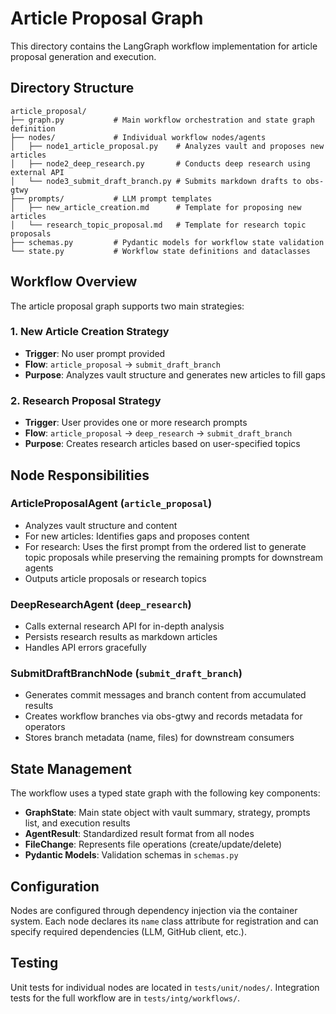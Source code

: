 # Article Proposal Graph

This directory contains the LangGraph workflow implementation for article proposal generation and execution.

## Directory Structure

```
article_proposal/
├── graph.py           # Main workflow orchestration and state graph definition
├── nodes/             # Individual workflow nodes/agents
│   ├── node1_article_proposal.py    # Analyzes vault and proposes new articles
│   ├── node2_deep_research.py       # Conducts deep research using external API
│   └── node3_submit_draft_branch.py # Submits markdown drafts to obs-gtwy
├── prompts/           # LLM prompt templates
│   ├── new_article_creation.md      # Template for proposing new articles
│   └── research_topic_proposal.md   # Template for research topic proposals
├── schemas.py         # Pydantic models for workflow state validation
└── state.py           # Workflow state definitions and dataclasses
```

## Workflow Overview

The article proposal graph supports two main strategies:

### 1. New Article Creation Strategy
- **Trigger**: No user prompt provided
- **Flow**: `article_proposal` → `submit_draft_branch`
- **Purpose**: Analyzes vault structure and generates new articles to fill gaps

### 2. Research Proposal Strategy
- **Trigger**: User provides one or more research prompts
- **Flow**: `article_proposal` → `deep_research` → `submit_draft_branch`
- **Purpose**: Creates research articles based on user-specified topics

## Node Responsibilities

### ArticleProposalAgent (`article_proposal`)
- Analyzes vault structure and content
- For new articles: Identifies gaps and proposes content
- For research: Uses the first prompt from the ordered list to generate topic proposals while preserving the remaining prompts for downstream agents
- Outputs article proposals or research topics

### DeepResearchAgent (`deep_research`)
- Calls external research API for in-depth analysis
- Persists research results as markdown articles
- Handles API errors gracefully

### SubmitDraftBranchNode (`submit_draft_branch`)
- Generates commit messages and branch content from accumulated results
- Creates workflow branches via obs-gtwy and records metadata for operators
- Stores branch metadata (name, files) for downstream consumers

## State Management

The workflow uses a typed state graph with the following key components:

- **GraphState**: Main state object with vault summary, strategy, prompts list, and execution results
- **AgentResult**: Standardized result format from all nodes
- **FileChange**: Represents file operations (create/update/delete)
- **Pydantic Models**: Validation schemas in `schemas.py`

## Configuration

Nodes are configured through dependency injection via the container system. Each node declares its `name` class attribute for registration and can specify required dependencies (LLM, GitHub client, etc.).

## Testing

Unit tests for individual nodes are located in `tests/unit/nodes/`. Integration tests for the full workflow are in `tests/intg/workflows/`.
